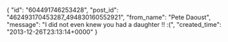  {
   "id": "604491746253428",
   "post_id": "462493170453287_494830160552921",
   "from_name": "Pete Daoust",
   "message": "I did not even knew you had a daughter !! :(",
   "created_time": "2013-12-26T23:13:14+0000"
 }
